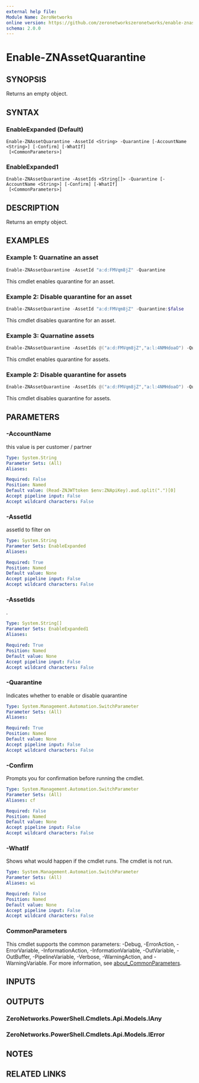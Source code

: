 ```yaml
---
external help file:
Module Name: ZeroNetworks
online version: https://github.com/zeronetworkszeronetworks/enable-znassetquarantine
schema: 2.0.0
---
```


# Enable-ZNAssetQuarantine

## SYNOPSIS
Returns an empty object.

## SYNTAX

### EnableExpanded (Default)
```
Enable-ZNAssetQuarantine -AssetId <String> -Quarantine [-AccountName <String>] [-Confirm] [-WhatIf]
 [<CommonParameters>]
```

### EnableExpanded1
```
Enable-ZNAssetQuarantine -AssetIds <String[]> -Quarantine [-AccountName <String>] [-Confirm] [-WhatIf]
 [<CommonParameters>]
```

## DESCRIPTION
Returns an empty object.

## EXAMPLES

### Example 1: Quarnatine an asset
```powershell
Enable-ZNAssetQuarantine -AssetId "a:d:FMVqm8jZ" -Quarantine
```

This cmdlet enables quarantine for an asset.

### Example 2: Disable quarantine for an asset
```powershell
Enable-ZNAssetQuarantine -AssetId "a:d:FMVqm8jZ" -Quarantine:$false
```

This cmdlet disables quarantine for an asset.

### Example 3: Quarnatine assets
```powershell
Enable-ZNAssetQuarantine -AssetIds @("a:d:FMVqm8jZ","a:l:4NMHdoaO") -Quarantine
```

This cmdlet enables quarantine for assets.

### Example 2: Disable quarantine for assets
```powershell
Enable-ZNAssetQuarantine -AssetIds @("a:d:FMVqm8jZ","a:l:4NMHdoaO") -Quarantine:$false
```

This cmdlet disables quarantine for assets.

## PARAMETERS

### -AccountName
this value is per customer / partner

```yaml
Type: System.String
Parameter Sets: (All)
Aliases:

Required: False
Position: Named
Default value: (Read-ZNJWTtoken $env:ZNApiKey).aud.split(".")[0]
Accept pipeline input: False
Accept wildcard characters: False
```

### -AssetId
assetId to filter on

```yaml
Type: System.String
Parameter Sets: EnableExpanded
Aliases:

Required: True
Position: Named
Default value: None
Accept pipeline input: False
Accept wildcard characters: False
```

### -AssetIds
.

```yaml
Type: System.String[]
Parameter Sets: EnableExpanded1
Aliases:

Required: True
Position: Named
Default value: None
Accept pipeline input: False
Accept wildcard characters: False
```

### -Quarantine
Indicates whether to enable or disable quarantine

```yaml
Type: System.Management.Automation.SwitchParameter
Parameter Sets: (All)
Aliases:

Required: True
Position: Named
Default value: None
Accept pipeline input: False
Accept wildcard characters: False
```

### -Confirm
Prompts you for confirmation before running the cmdlet.

```yaml
Type: System.Management.Automation.SwitchParameter
Parameter Sets: (All)
Aliases: cf

Required: False
Position: Named
Default value: None
Accept pipeline input: False
Accept wildcard characters: False
```

### -WhatIf
Shows what would happen if the cmdlet runs.
The cmdlet is not run.

```yaml
Type: System.Management.Automation.SwitchParameter
Parameter Sets: (All)
Aliases: wi

Required: False
Position: Named
Default value: None
Accept pipeline input: False
Accept wildcard characters: False
```

### CommonParameters
This cmdlet supports the common parameters: -Debug, -ErrorAction, -ErrorVariable, -InformationAction, -InformationVariable, -OutVariable, -OutBuffer, -PipelineVariable, -Verbose, -WarningAction, and -WarningVariable. For more information, see [about_CommonParameters](http://go.microsoft.com/fwlink/?LinkID=113216).

## INPUTS

## OUTPUTS

### ZeroNetworks.PowerShell.Cmdlets.Api.Models.IAny

### ZeroNetworks.PowerShell.Cmdlets.Api.Models.IError

## NOTES

## RELATED LINKS

